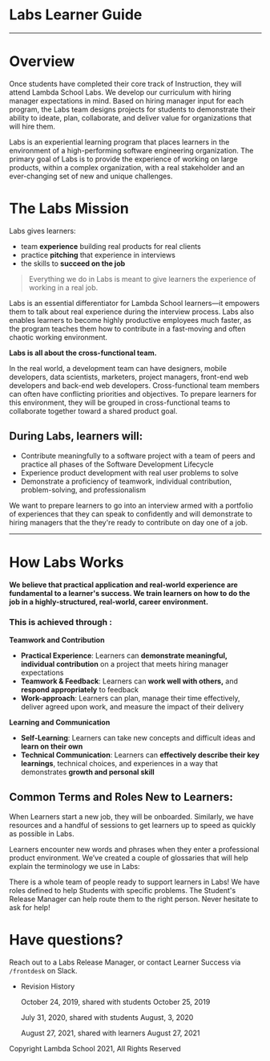 # Labs Learner Guide

---

# Overview

Once students have completed their core track of Instruction, they will attend Lambda School Labs. We develop our curriculum with hiring manager expectations in mind. Based on hiring manager input for each program, the Labs team designs projects for students to demonstrate their ability to ideate, plan, collaborate, and deliver value for organizations that will hire them.

Labs is an experiential learning program that places learners in the environment of a high-performing software engineering organization. The primary goal of Labs is to provide the experience of working on large products, within a complex organization, with a real stakeholder and an ever-changing set of new and unique challenges.

# The Labs Mission

Labs gives learners:

- team **experience** building real products for real clients
- practice **pitching** that experience in interviews
- the skills to **succeed on the job**

> Everything we do in Labs is meant to give learners the experience of working in a real job.
> 

Labs is an essential differentiator for Lambda School learners—it empowers them to talk about real experience during the interview process. Labs also enables learners to become highly productive employees much faster, as the program teaches them how to contribute in a fast-moving and often chaotic working environment.

**Labs is all about the cross-functional team.**

In the real world, a development team can have designers, mobile developers, data scientists, marketers, project managers, front-end web developers and back-end web developers. Cross-functional team members can often have conflicting priorities and objectives. To prepare learners for this environment, they will be grouped in cross-functional teams to collaborate together toward a shared product goal.

## During Labs, learners will:

- Contribute meaningfully to a software project with a team of peers and practice all phases of the Software Development Lifecycle
- Experience product development with real user problems to solve
- Demonstrate a proficiency of teamwork, individual contribution, problem-solving, and professionalism

We want to prepare learners to go into an interview armed with a portfolio of experiences that they can speak to confidently and will demonstrate to hiring managers that the they're ready to contribute on day one of a job. 

---

# How Labs Works

**We believe that practical application and real-world experience are fundamental to a learner's success. We train learners on how to do the job in a highly-structured, real-world, career environment.**

### **This is achieved through :**

**Teamwork and Contribution**

- **Practical Experience**: Learners can **demonstrate meaningful, individual contribution** on a project that meets hiring manager expectations
- **Teamwork & Feedback**: Learners can **work well with others,** and **respond appropriately** to feedback
- **Work-approach**: Learners can plan, manage their time effectively, deliver agreed upon work, and measure the impact of their delivery

**Learning and Communication**

- **Self-Learning**: Learners can take new concepts and difficult ideas and **learn on their own**
- **Technical Communication**: Learners can **effectively describe their key learnings**, technical choices, and experiences in a way that demonstrates **growth and personal skill**

## Common Terms and Roles New to Learners:

When Learners start a new job, they will be onboarded. Similarly, we have resources and a handful of sessions to get learners up to speed as quickly as possible in Labs.

Learners encounter new words and phrases when they enter a professional product environment. We’ve created a couple of glossaries that will help explain the terminology we use in Labs:

There is a whole team of people ready to support learners in Labs! We have roles defined to help Students with specific problems. The Student's Release Manager can help route them to the right person. Never hesitate to ask for help!

# Have questions?

Reach out to a Labs Release Manager, or contact Learner Success via `/frontdesk` on Slack.

- Revision History
    
    October 24, 2019, shared with students October 25, 2019
    
    July 31, 2020, shared with students August, 3, 2020
    
    August 27, 2021, shared with learners August 27, 2021
    

Copyright Lambda School 2021, All Rights Reserved